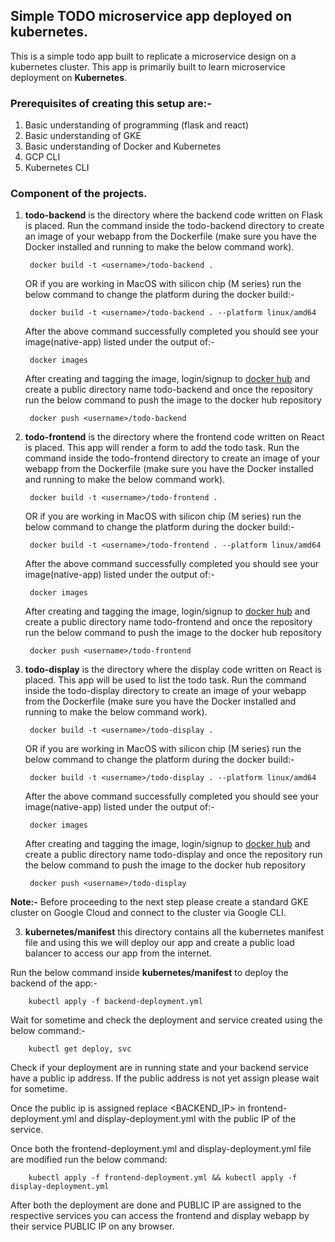 
## Simple TODO microservice app deployed on kubernetes.

This is a simple todo app built to replicate a microservice design on a kubernetes cluster. This app is primarily built to learn microservice deployment on **Kubernetes**.

### Prerequisites of creating this setup are:-
1. Basic understanding of programming (flask and react)
2. Basic understanding of GKE
3. Basic understanding of Docker and Kubernetes
4. GCP CLI 
5. Kubernetes CLI


### Component of the projects.

1. **todo-backend** is the directory where the backend code written on Flask is placed.
Run the command inside the todo-backend directory to create an image of your webapp from the Dockerfile (make sure you have the Docker installed and running to make the below command work).
    
        docker build -t <username>/todo-backend .

    OR if you are working in MacOS with silicon chip (M series) run the below command to change the platform during the docker build:-
        
        docker build -t <username>/todo-backend . --platform linux/amd64

    After the above command successfully completed you should see your image(native-app) listed under the output of:-

        docker images

    After creating and tagging the image, login/signup to [docker hub](https://hub.docker.com/, "docker hub URL") and create a public directory name todo-backend and once the repository run the below command to push the image to the docker hub repository
        
        docker push <username>/todo-backend

2. **todo-frontend** is the directory where the frontend code written on React is placed. This app will render a form to add the todo task.
Run the command inside the todo-frontend directory to create an image of your webapp from the Dockerfile (make sure you have the Docker installed and running to make the below command work).
    
        docker build -t <username>/todo-frontend .

    OR if you are working in MacOS with silicon chip (M series) run the below command to change the platform during the docker build:-
        
        docker build -t <username>/todo-frontend . --platform linux/amd64

    After the above command successfully completed you should see your image(native-app) listed under the output of:-

        docker images

    After creating and tagging the image, login/signup to [docker hub](https://hub.docker.com/, "docker hub URL") and create a public directory name todo-frontend and once the repository run the below command to push the image to the docker hub repository
        
        docker push <username>/todo-frontend

2. **todo-display** is the directory where the display code written on React is placed. This app will be used to list the todo task.
Run the command inside the todo-display directory to create an image of your webapp from the Dockerfile (make sure you have the Docker installed and running to make the below command work).
    
        docker build -t <username>/todo-display .

    OR if you are working in MacOS with silicon chip (M series) run the below command to change the platform during the docker build:-
        
        docker build -t <username>/todo-display . --platform linux/amd64

    After the above command successfully completed you should see your image(native-app) listed under the output of:-

        docker images

    After creating and tagging the image, login/signup to [docker hub](https://hub.docker.com/, "docker hub URL") and create a public directory name todo-display and once the repository run the below command to push the image to the docker hub repository
        
        docker push <username>/todo-display

**Note:-** Before proceeding to the next step please create a standard GKE cluster on Google Cloud and connect to the cluster via Google CLI.

3. **kubernetes/manifest** this directory contains all the kubernetes manifest file and using this we will deploy our app and create a public load balancer to access our app from the internet.

Run the below command inside **kubernetes/manifest** to deploy the backend of the app:-

        kubectl apply -f backend-deployment.yml

Wait for sometime and check the deployment and service created using the below command:-

        kubectl get deploy, svc 

Check if your deployment are in running state and your backend service have a public ip address. If the public address is not yet assign please wait for sometime.

Once the public ip is assigned replace <BACKEND_IP> in frontend-deployment.yml and display-deployment.yml with the public IP of the service.

Once both the frontend-deployment.yml and display-deployment.yml file are modified run the below command:

        kubectl apply -f frontend-deployment.yml && kubectl apply -f display-deployment.yml

After both the deployment are done and PUBLIC IP are assigned to the respective services you can access the frontend and display webapp by their service PUBLIC IP on any browser.

